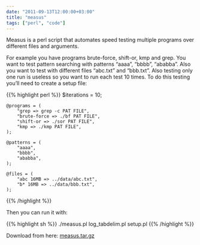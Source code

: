 ```yaml
---
date: "2011-09-13T12:00:00+03:00"
title: "measus"
tags: ["perl", "code"]
---
```


Measus is a perl script that automates speed testing 
multiple programs over different files and arguments.

<!--more-->

For example you have programs brute-force, shift-or, 
kmp and grep. You want to test pattern searching with 
patterns “aaaa”, “bbbb”, “ababba”. Also you want to 
test with different files “abc.txt” and “bbb.txt”. 
Also testing only one run is useless so you want to 
run each test 10 times. To do this testing you’ll need 
to create a setup file:

{{% highlight perl %}}
	$iterations = 10;

	@programs = (
		"grep => grep -c PAT FILE",
		"brute-force => ./bf PAT FILE",
		"shift-or => ./sor PAT FILE",
		"kmp => ./kmp PAT FILE",
	);

	@patterns = (
		"aaaa",
		"bbbb",
		"ababba",
	);

	@files = (
		"abc 16MB => ../data/abc.txt",
		"b* 16MB => ../data/bbb.txt",
	);
{{% /highlight %}}

Then you can run it with:

{{% highlight sh %}}
	./measus.pl log_tabdelim.pl setup.pl
{{% /highlight %}}

Download from here: [measus.tar.gz](/files/measus.tar.gz)
